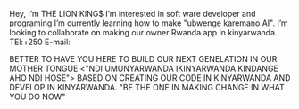 Hey, I’m THE LION KING$
I’m interested in soft ware developer and programing
I’m currently learning how to make "ubwenge karemano AI".
I’m looking to collaborate on making our owner Rwanda app in kinyarwanda. 
TEl:+250
E-mail:

BETTER TO HAVE YOU HERE TO BUILD OUR NEXT GENELATION IN OUR MOTHER TONGUE
<"NDI UMUNYARWANDA IKINYARWANDA KINDANGE AHO NDI HOSE">
BASED ON CREATING OUR CODE IN KINYARWANDA AND DEVELOP IN KINYARWANDA.
"BE THE ONE IN MAKING CHANGE IN WHAT YOU DO NOW"
